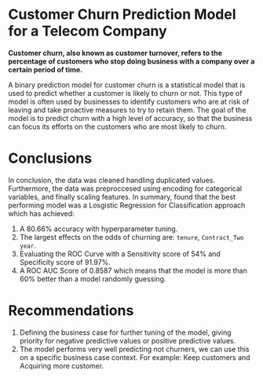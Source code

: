 # Customer Churn Prediction Model for a Telecom Company

**Customer churn, also known as customer turnover, refers to the percentage of customers who stop doing business with a company over a certain period of time.**

A binary prediction model for customer churn is a statistical model that is used to predict whether a customer is likely to churn or not. This type of model is often used by businesses to identify customers who are at risk of leaving and take proactive measures to try to retain them. The goal of the model is to predict churn with a high level of accuracy, so that the business can focus its efforts on the customers who are most likely to churn.

# Conclusions
In conclusion, the data was cleaned handling duplicated values. Furthermore, the data was preproccesed using encoding for categorical variables, and finally scaling features. In summary, found that the best performing model was a Losgistic Regression for Classification approach which has achieved:

1. A 80.66% accuracy with hyperparameter tuning.
2. The largest effects on the odds of churning are: `tenure`, `Contract_Two year`.
3. Evaluating the ROC Curve with a Sensitivity score of 54% and Specificity score of 91.97%.
4. A ROC AUC Score of 0.8587 which means that the model is more than 60% better than a model randomly guessing. 

# Recommendations

1. Defining the business case for further tuning of the model, giving priority for negative predictive values or positive predictive values.
2. The model performs very well predicting not churners, we can use this on a specific business case context. For example: Keep customers and Acquiring more customer.
